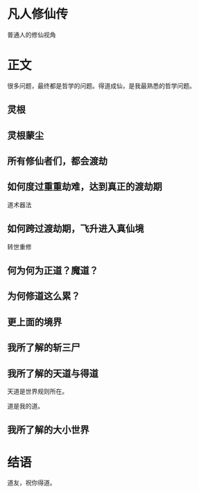 # 凡人修仙传
普通人的修仙视角

# 正文
很多问题，最终都是哲学的问题。得道成仙，是我最熟悉的哲学问题。

## 灵根

## 灵根蒙尘

## 所有修仙者们，都会渡劫


## 如何度过重重劫难，达到真正的渡劫期
道术器法

## 如何跨过渡劫期，飞升进入真仙境
转世重修

## 何为何为正道？魔道？

## 为何修道这么累？

## 更上面的境界

## 我所了解的斩三尸

## 我所了解的天道与得道
天道是世界规则所在。

道是我的道。


## 我所了解的大小世界

# 结语
道友，祝你得道。



































